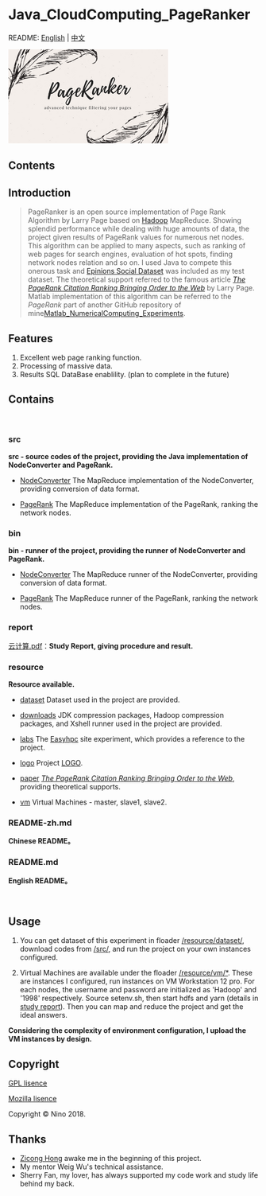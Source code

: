 # Java_CloudComputing_PageRanker

README: [English](https://github.com/LovelyBuggies/Java_Hadoop_PageRanker/blob/master/README.md) | [中文](https://github.com/LovelyBuggies/Java_Hadoop_PageRanker/blob/master/README_zh.md)

![LOGO](https://github.com/LovelyBuggies/Java_Hadoop_PageRanker/blob/master/resource/logo/PageRanker.png)

## Contents



## Introduction

>PageRanker is an open source implementation of Page Rank Algorithm by Larry Page based on [Hadoop](http://hadoop.apache.org) MapReduce. Showing splendid performance while dealing with huge amounts of data, the project given results of PageRank values for numerous net nodes. This algorithm can be applied to many aspects, such as ranking of web pages for search engines, evaluation of hot spots, finding network nodes relation and so on. I used Java to compete this onerous task and [Epinions Social Dataset](https://snap.stanford.edu/data/soc-Epinions1.html) was included as my test dataset. The theoretical support referred to the famous article [*The PageRank Citation Ranking︎ Bringing Order to the Web*](http://202.116.81.74/cache/5/03/ilpubs.stanford.edu/bf0bd3cdc413c81dc4853ddffe4de51f/1999-66.pdf) by Larry Page. Matlab implementation of this algorithm can be referred to the *PageRank* part of another GitHub repository of mine[Matlab_NumericalComputing_Experiments](https://github.com/LovelyBuggies/Matlab_NumericalComputing_Experiments).

## Features

1. Excellent web page ranking function.
2. Processing of massive data.
3. Results SQL DataBase enablility. (plan to complete in the future)

## Contains
</br>

### src 
**src - source codes of the project, providing the Java implementation of NodeConverter and PageRank.**

* [NodeConverter](https://github.com/LovelyBuggies/Java_Hadoop_PageRanker/tree/master/src/NodeConverter)
The MapReduce implementation of the NodeConverter, providing conversion of data format.

* [PageRank](https://github.com/LovelyBuggies/Java_Hadoop_PageRanker/tree/master/src/PageRank)
The MapReduce implementation of the PageRank, ranking the network nodes.


### bin
**bin - runner of the project, providing the runner of NodeConverter and PageRank.**

* [NodeConverter](https://github.com/LovelyBuggies/Java_Hadoop_PageRanker/tree/master/bin/NodeConverter)
The MapReduce runner of the NodeConverter, providing conversion of data format.

* [PageRank](https://github.com/LovelyBuggies/Java_Hadoop_PageRanker/tree/master/bin/PageRank)
The MapReduce runner of the PageRank, ranking the network nodes.

### report
[云计算.pdf](https://github.com/LovelyBuggies/Java_Hadoop_PageRanker/tree/master/report)：**Study Report, giving procedure and result.**

### resource
**Resource available.**

* [dataset](https://github.com/LovelyBuggies/Java_Hadoop_PageRanker/tree/master/resource/dataset)
Dataset used in the project are provided.

* [downloads](https://github.com/LovelyBuggies/Java_Hadoop_PageRanker/tree/master/resource/downloads)
JDK compression packages, Hadoop compression packages, and Xshell runner used in the project are provided.

* [labs](https://github.com/LovelyBuggies/Java_Hadoop_PageRanker/tree/master/resource/labs)
The [Easyhpc](http://www.easyhpc.org) site experiment, which provides a reference to the project.

* [logo](https://github.com/LovelyBuggies/Java_Hadoop_PageRanker/tree/master/resource/logo)
Project [LOGO](https://github.com/LovelyBuggies/Java_Hadoop_PageRanker/blob/master/resource/logo/PageRanker.png).

* [paper](https://github.com/LovelyBuggies/Java_Hadoop_PageRanker/tree/master/resource/paper)
[*The PageRank Citation Ranking︎ Bringing Order to the Web*](http://202.116.81.74/cache/5/03/ilpubs.stanford.edu/bf0bd3cdc413c81dc4853ddffe4de51f/1999-66.pdf), providing theoretical supports.  

* [vm](https://github.com/LovelyBuggies/Java_Hadoop_PageRanker/tree/master/resource/vm)
Virtual Machines - master, slave1, slave2. 


### README-zh.md
**Chinese README。**


### README.md
**English README。**

</br>

## Usage

1. You can get dataset of this experiment in floader [/resource/dataset/](https://github.com/LovelyBuggies/Java_Hadoop_PageRanker/tree/master/resource/dataset), download codes from [/src/](https://github.com/LovelyBuggies/Java_Hadoop_PageRanker/tree/master/src), and run the project on your own instances configured.

2. Virtual Machines are available under the floader [/resource/vm/*](https://github.com/LovelyBuggies/Java_Hadoop_PageRanker/tree/master/resource/vm). These are instances I configured, run instances on VM Workstation 12 pro. For each nodes, the username and password are initialized as 'Hadoop' and '1998' respectively. Source setenv.sh, then start hdfs and yarn (details in [study report](https://github.com/LovelyBuggies/Java_Hadoop_PageRanker/tree/master/report)). Then you can map and reduce the project and get the ideal answers.

**Considering the complexity of environment configuration, I upload the VM instances by design.**

## Copyright

[GPL lisence](http://www.gnu.org/licenses/gpl.html)

[Mozilla lisence](https://www.mozilla.org/en-US/MPL/)

Copyright © Nino 2018.


## Thanks

* [Zicong Hong](https://github.com/hongzicong) awake me in the beginning of this project.
* My mentor Weig Wu's technical assistance.
* Sherry Fan, my lover, has always supported my code work and study life behind my back.


